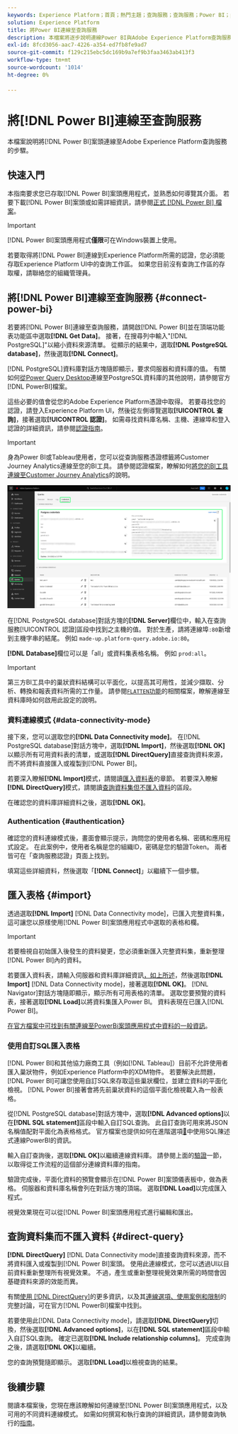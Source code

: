 ```yaml
---
keywords: Experience Platform；首頁；熱門主題；查詢服務；查詢服務；Power BI；power bi；連線到查詢服務；
solution: Experience Platform
title: 將Power BI連線至查詢服務
description: 本檔案將逐步說明連線Power BI與Adobe Experience Platform查詢服務的步驟。
exl-id: 8fcd3056-aac7-4226-a354-ed7fb8fe9ad7
source-git-commit: f129c215ebc5dc169b9a7ef9b3faa3463ab413f3
workflow-type: tm+mt
source-wordcount: '1014'
ht-degree: 0%

---
```


# 將[!DNL Power BI]連線至查詢服務

本檔案說明將[!DNL Power BI]案頭連線至Adobe Experience Platform查詢服務的步驟。

## 快速入門

本指南要求您已存取[!DNL Power BI]案頭應用程式，並熟悉如何導覽其介面。 若要下載[!DNL Power BI]案頭或如需詳細資訊，請參閱[正式 [!DNL Power BI] 檔案](https://docs.microsoft.com/en-us/power-bi/)。

>[!IMPORTANT]
>
> [!DNL Power BI]案頭應用程式&#x200B;**僅限**&#x200B;可在Windows裝置上使用。

若要取得將[!DNL Power BI]連線到Experience Platform所需的認證，您必須能存取Experience Platform UI中的查詢工作區。 如果您目前沒有查詢工作區的存取權，請聯絡您的組織管理員。

## 將[!DNL Power BI]連線至查詢服務 {#connect-power-bi}

若要將[!DNL Power BI]連線至查詢服務，請開啟[!DNL Power BI]並在頂端功能表功能區中選取&#x200B;**[!DNL Get Data]**。 接著，在搜尋列中輸入&quot;[!DNL PostgreSQL]&quot;以縮小資料來源清單。 從顯示的結果中，選取&#x200B;**[!DNL PostgreSQL database]**，然後選取&#x200B;**[!DNL Connect]**。

[!DNL PostgreSQL]資料庫對話方塊隨即顯示，要求伺服器和資料庫的值。 有關如何[從Power Query Desktop](https://learn.microsoft.com/en-us/power-query/connectors/postgresql#connect-to-a-postgresql-database-from-power-query-desktop)連線至PostgreSQL資料庫的其他說明，請參閱官方[!DNL PowerBI]檔案。

這些必要的值會從您的Adobe Experience Platform憑證中取得。 若要尋找您的認證，請登入Experience Platform UI，然後從左側導覽選取&#x200B;**[!UICONTROL 查詢]**，接著選取&#x200B;**[!UICONTROL 認證]**。 如需尋找資料庫名稱、主機、連線埠和登入認證的詳細資訊，請參閱[認證指南](../ui/credentials.md)。

>[!IMPORTANT]
>
>身為Power BI或Tableau使用者，您可以從查詢服務憑證標籤將Customer Journey Analytics連線至您的BI工具。 請參閱認證檔案，瞭解如何[將您的BI工具連線至Customer Journey Analytics](../ui/credentials.md#connect-to-customer-journey-analytics)的說明。

![Experience Platform查詢工作區的[認證]索引標籤和[過期]認證已反白顯示。](../images/clients/power-bi/query-service-credentials-page.png)

在[!DNL PostgreSQL database]對話方塊的&#x200B;**[!DNL Server]**&#x200B;欄位中，輸入在查詢服務[!UICONTROL 認證]區段中找到之主機的值。 對於生產，請將連線埠`:80`新增到主機字串的結尾。 例如 `made-up.platform-query.adobe.io:80`。

**[!DNL Database]**&#x200B;欄位可以是「all」或資料集表格名稱。 例如 `prod:all`。

>[!IMPORTANT]
>
>第三方BI工具中的巢狀資料結構可以平面化，以提高其可用性，並減少擷取、分析、轉換和報表資料所需的工作量。 請參閱[`FLATTEN`功能](../key-concepts/flatten-nested-data.md)的相關檔案，瞭解連線至資料庫時如何啟用此設定的說明。

### 資料連線模式 {#data-connectivity-mode}

接下來，您可以選取您的&#x200B;**[!DNL Data Connectivity mode]**。 在[!DNL PostgreSQL database]對話方塊中，選取&#x200B;**[!DNL Import]**，然後選取&#x200B;**[!DNL OK]**&#x200B;以顯示所有可用資料表的清單，或選取&#x200B;**[!DNL DirectQuery]**&#x200B;直接查詢資料來源，而不將資料直接匯入或複製到[!DNL Power BI]。

若要深入瞭解&#x200B;**[!DNL Import]**&#x200B;模式，請閱讀[匯入資料表](#import)的章節。 若要深入瞭解&#x200B;**[!DNL DirectQuery]**&#x200B;模式，請閱讀[查詢資料集但不匯入資料](#direct-query)的區段。

在確認您的資料庫詳細資料之後，選取&#x200B;**[!DNL OK]**。

### Authentication {#authentication}

確認您的資料連線模式後，畫面會顯示提示，詢問您的使用者名稱、密碼和應用程式設定。 在此案例中，使用者名稱是您的組織ID，密碼是您的驗證Token。 兩者皆可在「查詢服務認證」頁面上找到。

填寫這些詳細資料，然後選取「**[!DNL Connect]**」以繼續下一個步驟。

## 匯入表格 {#import}

透過選取&#x200B;**[!DNL Import]** [!DNL Data Connectivity mode]，已匯入完整資料集，這可讓您以原樣使用[!DNL Power BI]案頭應用程式中選取的表格和欄。

>[!IMPORTANT]
>
>若要檢視自初始匯入後發生的資料變更，您必須重新匯入完整資料集，重新整理[!DNL Power BI]內的資料。

若要匯入資料表，請輸入伺服器和資料庫詳細資訊[，如上所述](#connect-power-bi)，然後選取&#x200B;**[!DNL Import]** [!DNL Data Connectivity mode]，接著選取&#x200B;**[!DNL OK]**。 [!DNL Navigator]對話方塊隨即顯示，顯示所有可用表格的清單。 選取您要預覽的資料表，接著選取&#x200B;**[!DNL Load]**&#x200B;以將資料集匯入Power BI。 資料表現在已匯入[!DNL Power BI]。

[在官方檔案中可找到有關連線至PowerBi案頭應用程式中資料的一般資訊](https://learn.microsoft.com/en-us/power-bi/connect-data/desktop-quickstart-connect-to-data#connect-to-data)。

### 使用自訂SQL匯入表格

[!DNL Power BI]和其他協力廠商工具（例如[!DNL Tableau]）目前不允許使用者匯入巢狀物件，例如Experience Platform中的XDM物件。 若要解決此問題，[!DNL Power BI]可讓您使用自訂SQL來存取這些巢狀欄位，並建立資料的平面化檢視。 [!DNL Power BI]接著會將先前巢狀資料的這個平面化檢視載入為一般表格。

從[!DNL PostgreSQL database]對話方塊中，選取&#x200B;**[!DNL Advanced options]**&#x200B;以在&#x200B;**[!DNL SQL statement]**&#x200B;區段中輸入自訂SQL查詢。 此自訂查詢可用來將JSON名稱值配對平面化為表格格式。 官方檔案也提供如何在進階選項[&#128279;](https://learn.microsoft.com/en-us/power-query/connectors/postgresql#connect-using-advanced-options)中使用SQL陳述式連線PowerBI的資訊。

輸入自訂查詢後，選取&#x200B;**[!DNL OK]**&#x200B;以繼續連線資料庫。 請參閱上面的[驗證](#authentication)一節，以取得從工作流程的這個部分連線資料庫的指南。

驗證完成後，平面化資料的預覽會顯示在[!DNL Power BI]案頭儀表板中，做為表格。 伺服器和資料庫名稱會列在對話方塊的頂端。 選取&#x200B;**[!DNL Load]**&#x200B;以完成匯入程式。

視覺效果現在可以從[!DNL Power BI]案頭應用程式進行編輯和匯出。

## 查詢資料集而不匯入資料 {#direct-query}

**[!DNL DirectQuery]** [!DNL Data Connectivity mode]直接查詢資料來源，而不將資料匯入或複製到[!DNL Power BI]案頭。 使用此連線模式，您可以透過UI以目前資料重新整理所有視覺效果。 不過，產生或重新整理視覺效果所需的時間會因基礎資料來源的效能而異。

有關[使用 [!DNL DirectQuery]](https://learn.microsoft.com/en-us/power-bi/connect-data/desktop-use-directquery)的更多資訊，以及其[連線選項、使用案例和限制](https://learn.microsoft.com/en-us/power-bi/connect-data/desktop-directquery-about)的完整討論，可在官方[!DNL PowerBI]檔案中找到。

若要使用此[!DNL Data Connectivity mode]，請選取&#x200B;**[!DNL DirectQuery]**&#x200B;切換，然後選取&#x200B;**[!DNL Advanced options]**，以在&#x200B;**[!DNL SQL statement]**&#x200B;區段中輸入自訂SQL查詢。 確定已選取&#x200B;**[!DNL Include relationship columns]**。 完成查詢之後，請選取&#x200B;**[!DNL OK]**&#x200B;以繼續。

您的查詢預覽隨即顯示。 選取&#x200B;**[!DNL Load]**&#x200B;以檢視查詢的結果。

## 後續步驟

閱讀本檔案後，您現在應該瞭解如何連線至[!DNL Power BI]案頭應用程式，以及可用的不同資料連線模式。 如需如何撰寫和執行查詢的詳細資訊，請參閱查詢執行的[指南](../best-practices/writing-queries.md)。
